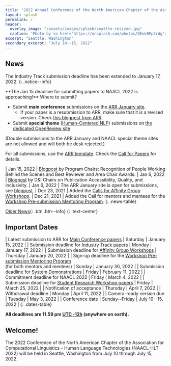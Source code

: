 ```yaml
---
title: "2022 Annual Conference of the North American Chapter of the Association for Computational Linguistics"
layout: splash
permalink: /
header:
  overlay_image: "/assets/images/splash/seattle-resized.jpg"
  caption: 'Photo by <a href="https://unsplash.com/photos/QEob0Fp4rdg">Zhifei Zhou</a> on <a href="http://www.unsplash.com">Unsplash</a>'
excerpt: "Seattle, Washington"
secondary_excerpt: "July 10--15, 2022"
---
```


<style>
.news-table tr td:nth-child(1) { font-weight: bold; width: 10em; }
</style>

## News

The Industry Track submission deadline has been extended to January 17, 2022.
{: .notice--info}

<div markdown="1" class="notice--warning">
**The Jan 15 deadline for submitting papers to NAACL 2022 is approaching!** Where to submit?

* Submit **main conference** submissions on the [ARR January site](https://openreview.net/group?id=aclweb.org/ACL/ARR/2022/January).
  * If your paper is a resubmission to ARR, make sure that it is a revised version. Check [this blogpost from ARR](https://aclrollingreview.org/resubmissions/).
* Submit **special theme** ([Human-Centered NLP](https://2022.naacl.org/blog/special-theme/)) submissions on [the dedicated OpenReview site](https://openreview.net/group?id=aclweb.org/NAACL/2022/Conference).

(Double submissions to the ARR January and NAACL special theme sites are not allowed and will both be desk rejected.)

For all submissions, use the [ARR template](https://aclrollingreview.org/cfp#paper-submission-and-templates). Check the [Call for Papers](https://2022.naacl.org/calls/papers/) for details. 
</div>

| Jan 15, 2022 | [Blogpost](/blog/recognition-and-awards/) by Program Chairs: Recognition of People Working Behind the Scenes and Best Reviewer and Area Chair Awards.
| Jan 6, 2022 | [Blogpost](/blog/publication-accessibility-quality-inclusivity/) by D&I Chairs on Publication Accessibility, Quality, and Inclusivity.
| Jan 6, 2022 | The ARR January site is open for submissions, see [blogpost](/blog/ARR-open-for-submissions/).
| Dec 23, 2021 | Added the [Calls for Affinity Group Workshops](/calls/affinity-workshops/).
| Dec 21, 2021 | Added the Call for mentors and mentees for the [Workshop Pre-submission Mentoring Program](/calls/workshop-mentoring/).
{: .news-table}

<!-- Note: When this table is too full, move some to the archive page. -->
[Older News](/archive/){: .btn .btn--info}
{: .text-center}

## Important Dates

<style>
.dates-table del { color: #888; }
</style>

| Latest submission to ARR for [Main Conference papers](/calls/papers/) | Saturday | January 15, 2022 |
| Submission deadline for [Industry Track papers](/calls/industry/) | Monday | January 17, 2022 |
| Submission deadline for [Affinity Group Workshops](/calls/affinity-workshops/) | Thursday | January 20, 2022 |
| Sign-up deadline for the [Workshop Pre-submission Mentoring Program](/calls/workshop-mentoring/)<br>(for both mentors and mentees) | Sunday | January 30, 2022 |
| Submission deadline for [System Demonstrations](/calls/demos/) | Friday | February 11, 2022 |
| Commitment deadline for NAACL 2022 | Friday | March 4, 2022 |
| Submission deadline for [Student Research Workshop papers](/calls/srw/) | Friday | March 25, 2022 |
| Notification of acceptance | Thursday | April 7, 2022 |
| Withdrawal deadline | Monday | April 11, 2022 |
| Camera-ready version due | Tuesday | May 3, 2022 |
| Conference date | Sunday--Friday | July 10--15, 2022 |
{: .dates-table}

<b>All deadlines are 11.59 pm <a target="_blank" href="https://www.timeanddate.com/time/zone/timezone/utc-12">UTC -12h</a> (anywhere on earth).</b>

## Welcome!

The 2022 Conference of the North American Chapter of the Association for Computational Linguistics - Human Language Technologies (NAACL-HLT 2022) will be held in Seattle, Washington from July 10 through July 15, 2022.
